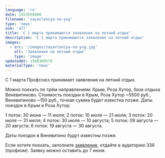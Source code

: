 ```yaml
---
language: 'ru'
date: 1553558400
filename: 'zayavleniya-na-yug'
type: 'news'
aim: 'all'
title: 'С 1 марта принимаются заявления на летний отдых'
description: 'С 1 марта принимаются заявления на летний отдых'
images:
  - src: '/images/zayavleniya-na-yug.jpg'
    alt: 'Заявления на летний отдых'
    type: 'image'
updatedAt: 1568360578
materialType: 'news'
---
```

С 1 марта Профсоюз принимает заявления на летний отдых.

Можно поехать по трём направлениям: Крым, Роза Хутор, база отдыха Веневитиново. Стоимость поездки в Крым, Роза Хутор ~5500 руб., Веневитиново ~150 руб., точная сумма будет известна позже. Даты поездок в Крым и Роза Хутор:

1 поток: 30 июня — 11 июля; 2 поток: 10 июля — 21 июля; 3 поток: 20 июля — 31 июля; 4 поток: 30 июля — 10 августа; 5 поток: 09 августа — 20 августа; 6 поток: 19 августа — 30 августа.

Даты поездок в Виневитино будут известны позже.

Если хотите поехать, заполните [заявление](https://vk.com/doc24974484_496877517?hash=967be3d00ff0e872ac&dl=d2a7e075c09d36803e), отдайте в аудиторию 336 (профком). Заявку можно оставить до 7 июня.
